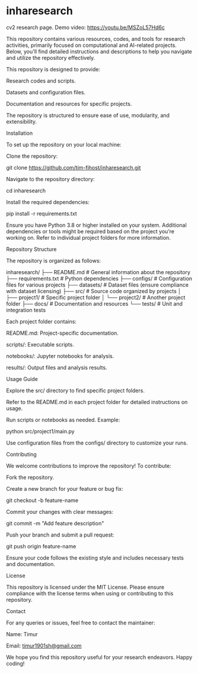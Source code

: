 # inharesearch
cv2 research page.
Demo video: https://youtu.be/MSZoL57Hd6c

This repository contains various resources, codes, and tools for research activities, primarily focused on computational and AI-related projects. Below, you'll find detailed instructions and descriptions to help you navigate and utilize the repository effectively.

This repository is designed to provide:

Research codes and scripts.

Datasets and configuration files.

Documentation and resources for specific projects.

The repository is structured to ensure ease of use, modularity, and extensibility.

Installation

To set up the repository on your local machine:

Clone the repository:

git clone https://github.com/tim-fihost/inharesearch.git

Navigate to the repository directory:

cd inharesearch

Install the required dependencies:

pip install -r requirements.txt

Ensure you have Python 3.8 or higher installed on your system. Additional dependencies or tools might be required based on the project you’re working on. Refer to individual project folders for more information.

Repository Structure

The repository is organized as follows:

inharesearch/
├── README.md         # General information about the repository
├── requirements.txt # Python dependencies
├── configs/         # Configuration files for various projects
├── datasets/        # Dataset files (ensure compliance with dataset licensing)
├── src/             # Source code organized by projects
│   ├── project1/  # Specific project folder
│   └── project2/  # Another project folder
├── docs/            # Documentation and resources
└── tests/           # Unit and integration tests

Each project folder contains:

README.md: Project-specific documentation.

scripts/: Executable scripts.

notebooks/: Jupyter notebooks for analysis.

results/: Output files and analysis results.

Usage Guide

Explore the src/ directory to find specific project folders.

Refer to the README.md in each project folder for detailed instructions on usage.

Run scripts or notebooks as needed. Example:

python src/project1/main.py

Use configuration files from the configs/ directory to customize your runs.

Contributing

We welcome contributions to improve the repository! To contribute:

Fork the repository.

Create a new branch for your feature or bug fix:

git checkout -b feature-name

Commit your changes with clear messages:

git commit -m "Add feature description"

Push your branch and submit a pull request:

git push origin feature-name

Ensure your code follows the existing style and includes necessary tests and documentation.

License

This repository is licensed under the MIT License. Please ensure compliance with the license terms when using or contributing to this repository.

Contact

For any queries or issues, feel free to contact the maintainer:

Name: Timur

Email: timur1901sh@gmail.com

We hope you find this repository useful for your research endeavors. Happy coding!




